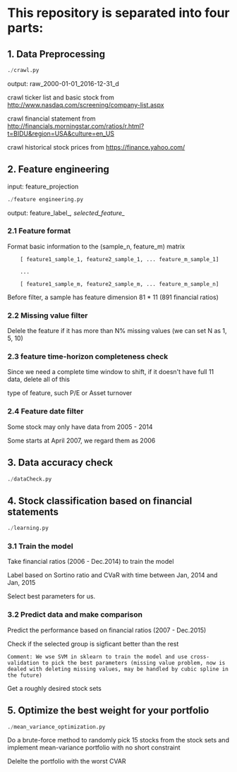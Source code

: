 # This repository is separated into four parts:

## 1. Data Preprocessing

```python
./crawl.py
```
output: raw_2000-01-01_2016-12-31_d

crawl ticker list and basic stock from http://www.nasdaq.com/screening/company-list.aspx

crawl financial statement from http://financials.morningstar.com/ratios/r.html?t=BIDU&region=USA&culture=en_US

crawl historical stock prices from  https://finance.yahoo.com/

## 2. Feature engineering

input: feature_projection

```python
./feature engineering.py
```
output: feature_label_*, selected_feature_*

### 2.1 Feature format

Format basic information to the (sample_n, feature_m) matrix

		[ feature1_sample_1, feature2_sample_1, ... feature_m_sample_1]

		...

		[ feature1_sample_m, feature2_sample_m, ... feature_m_sample_n]

Before filter, a sample has feature dimension 81 * 11 (891 financial ratios)

### 2.2 Missing value filter

Delele the feature if it has more than N% missing values (we can set N as 1, 5, 10)

### 2.3 feature time-horizon completeness check

Since we need a complete time window to shift, if it doesn't have full 11 data, delete all of this 

type of feature, such P/E or Asset turnover

### 2.4 Feature date filter

Some stock may only have data from 2005 - 2014

Some starts at April 2007, we regard them as 2006

## 3. Data accuracy check

```python
./dataCheck.py
```

## 4. Stock classification based on financial statements

```python
./learning.py
```

### 3.1 Train the model

Take financial ratios (2006 - Dec.2014) to train the model

Label based on Sortino ratio and CVaR with time between Jan, 2014 and Jan, 2015

Select best parameters for us.

### 3.2 Predict data and make comparison

Predict the performance based on financial ratios (2007 - Dec.2015)

Check if the selected group is sigficant better than the rest
	



```
Comment: We wse SVM in sklearn to train the model and use cross-validation to pick the best parameters (missing value problem, now is dealed with deleting missing values, may be handled by cubic spline in the future)
```

Get a roughly desired stock sets


## 5. Optimize the best weight for your portfolio

```python
./mean_variance_optimization.py
```

Do a brute-force method to randomly pick 15 stocks from the stock sets and implement mean-variance portfolio with no short constraint

Delelte the portfolio with the worst CVAR 



